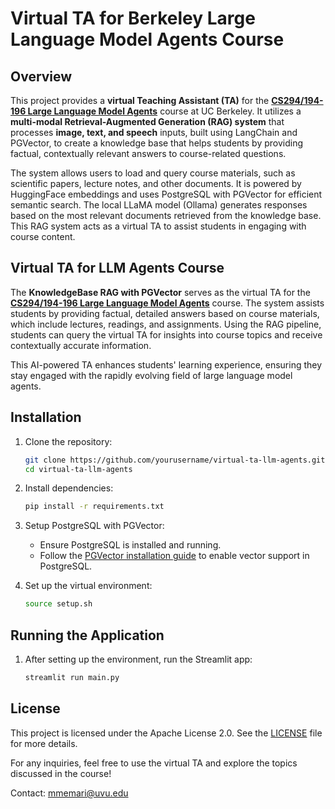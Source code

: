 # Virtual TA for Berkeley Large Language Model Agents Course

## Overview

This project provides a **virtual Teaching Assistant (TA)** for the **[CS294/194-196 Large Language Model Agents](https://rdi.berkeley.edu/llm-agents/f24)** course at UC Berkeley. It utilizes a **multi-modal Retrieval-Augmented Generation (RAG) system** that processes **image, text, and speech** inputs, built using LangChain and PGVector, to create a knowledge base that helps students by providing factual, contextually relevant answers to course-related questions.

The system allows users to load and query course materials, such as scientific papers, lecture notes, and other documents. It is powered by HuggingFace embeddings and uses PostgreSQL with PGVector for efficient semantic search. The local LLaMA model (Ollama) generates responses based on the most relevant documents retrieved from the knowledge base. This RAG system acts as a virtual TA to assist students in engaging with course content.

## Virtual TA for LLM Agents Course

The **KnowledgeBase RAG with PGVector** serves as the virtual TA for the **[CS294/194-196 Large Language Model Agents](https://rdi.berkeley.edu/llm-agents/f24)** course. The system assists students by providing factual, detailed answers based on course materials, which include lectures, readings, and assignments. Using the RAG pipeline, students can query the virtual TA for insights into course topics and receive contextually accurate information.

This AI-powered TA enhances students' learning experience, ensuring they stay engaged with the rapidly evolving field of large language model agents.

## Installation

1. Clone the repository:
   ```bash
   git clone https://github.com/yourusername/virtual-ta-llm-agents.git
   cd virtual-ta-llm-agents
   ```

2. Install dependencies:
   ```bash
   pip install -r requirements.txt
   ```

3. Setup PostgreSQL with PGVector:
   - Ensure PostgreSQL is installed and running.
   - Follow the [PGVector installation guide](https://github.com/pgvector/pgvector) to enable vector support in PostgreSQL.

4. Set up the virtual environment:
   ```bash
   source setup.sh
   ```

## Running the Application

1. After setting up the environment, run the Streamlit app:
   ```bash
   streamlit run main.py
   ```

## License

This project is licensed under the Apache License 2.0. See the [LICENSE](./LICENSE) file for more details.

For any inquiries, feel free to use the virtual TA and explore the topics discussed in the course!

Contact: mmemari@uvu.edu

